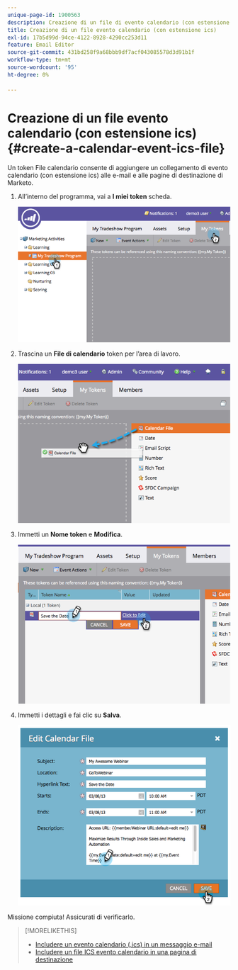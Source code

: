 ```yaml
---
unique-page-id: 1900563
description: Creazione di un file di evento calendario (con estensione ics) - Documentazione di Marketo - Documentazione del prodotto
title: Creazione di un file evento calendario (con estensione ics)
exl-id: 17b5d99d-94ce-4122-8928-4290cc253d11
feature: Email Editor
source-git-commit: 431bd258f9a68bbb9df7acf043085578d3d91b1f
workflow-type: tm+mt
source-wordcount: '95'
ht-degree: 0%

---
```


# Creazione di un file evento calendario (con estensione ics) {#create-a-calendar-event-ics-file}

Un token File calendario consente di aggiungere un collegamento di evento calendario (con estensione ics) alle e-mail e alle pagine di destinazione di Marketo.

1. All’interno del programma, vai a **I miei token** scheda.

   ![](assets/image2014-9-11-15-3a33-3a27.png)

1. Trascina un **File di calendario** token per l’area di lavoro.

   ![](assets/image2014-9-11-15-3a34-3a0.png)

1. Immetti un **Nome token** e **Modifica**.

   ![](assets/image2014-9-11-15-3a34-3a10.png)

1. Immetti i dettagli e fai clic su **Salva**.

   ![](assets/image2014-9-11-15-3a34-3a16.png)

Missione compiuta! Assicurati di verificarlo.

>[!MORELIKETHIS]
>
>* [Includere un evento calendario (.ics) in un messaggio e-mail](/help/marketo/product-docs/email-marketing/general/functions-in-the-editor/include-a-calendar-event-ics-in-an-email.md)
>* [Includere un file ICS evento calendario in una pagina di destinazione](/help/marketo/product-docs/demand-generation/landing-pages/personalizing-landing-pages/include-a-calendar-event-ics-file-in-a-landing-page.md)
